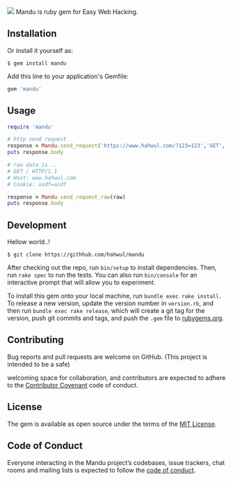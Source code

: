 <img src="https://raw.githubusercontent.com/hahwul/mandu/master/images/logo.png">
Mandu is ruby gem for Easy Web Hacking.

## Installation

Or install it yourself as:

    $ gem install mandu

Add this line to your application's Gemfile:

```ruby
gem 'mandu'
```

## Usage

```ruby
require 'mandu'

# http send request
response = Mandu.send_request('https://www.hahwul.com/?123=123','GET','',{'Cookie':'asdf=asdf'})
puts response.body

# raw data is ..
# GET / HTTP/1.1
# Host: www.hahwul.com
# Cookie: asdf=asdf  

response = Mandu.send_request_raw(raw)
puts response.body
```

## Development
Hellow world..!

    $ git clone https://githhub.com/hahwul/mandu


After checking out the repo, run `bin/setup` to install dependencies. Then, run `rake spec` to run the tests. You can also run `bin/console` for an interactive prompt that will allow you to experiment.

To install this gem onto your local machine, run `bundle exec rake install`. To release a new version, update the version number in `version.rb`, and then run `bundle exec rake release`, which will create a git tag for the version, push git commits and tags, and push the `.gem` file to [rubygems.org](https://rubygems.org).

## Contributing
Bug reports and pull requests are welcome on GitHub. (This project is intended to be a safe)

welcoming space for collaboration, and contributors are expected to adhere to the [Contributor Covenant](http://contributor-covenant.org) code of conduct.
    
## License

The gem is available as open source under the terms of the [MIT License](https://opensource.org/licenses/MIT).

## Code of Conduct

Everyone interacting in the Mandu project’s codebases, issue trackers, chat rooms and mailing lists is expected to follow the [code of conduct](https://github.com/[USERNAME]/mandu/blob/master/CODE_OF_CONDUCT.md).
